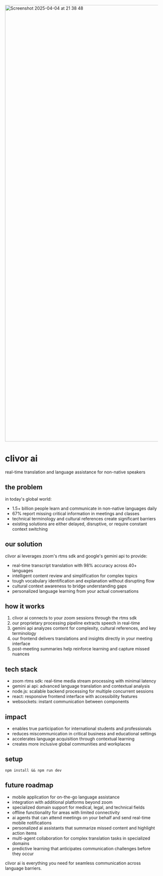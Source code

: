 <img width="1440" alt="Screenshot 2025-04-04 at 21 38 48" src="https://github.com/user-attachments/assets/8be3fe78-55fb-4d14-997c-9bfbf8655dd5" />

# clivor ai

real-time translation and language assistance for non-native speakers

## the problem

in today's global world:
- 1.5+ billion people learn and communicate in non-native languages daily
- 67% report missing critical information in meetings and classes
- technical terminology and cultural references create significant barriers
- existing solutions are either delayed, disruptive, or require constant context switching

## our solution

clivor ai leverages zoom's rtms sdk and google's gemini api to provide:
- real-time transcript translation with 98% accuracy across 40+ languages
- intelligent content review and simplification for complex topics
- tough vocabulary identification and explanation without disrupting flow
- cultural context awareness to bridge understanding gaps
- personalized language learning from your actual conversations

## how it works

1. clivor ai connects to your zoom sessions through the rtms sdk
2. our proprietary processing pipeline extracts speech in real-time
3. gemini api analyzes content for complexity, cultural references, and key terminology
4. our frontend delivers translations and insights directly in your meeting interface
5. post-meeting summaries help reinforce learning and capture missed nuances

## tech stack

- zoom rtms sdk: real-time media stream processing with minimal latency
- gemini ai api: advanced language translation and contextual analysis
- node.js: scalable backend processing for multiple concurrent sessions
- react: responsive frontend interface with accessibility features
- websockets: instant communication between components

## impact

- enables true participation for international students and professionals
- reduces miscommunication in critical business and educational settings
- accelerates language acquisition through contextual learning
- creates more inclusive global communities and workplaces

## setup

```
npm install && npm run dev
```

## future roadmap

- mobile application for on-the-go language assistance
- integration with additional platforms beyond zoom
- specialized domain support for medical, legal, and technical fields
- offline functionality for areas with limited connectivity
- ai agents that can attend meetings on your behalf and send real-time mobile notifications
- personalized ai assistants that summarize missed content and highlight action items
- multi-agent collaboration for complex translation tasks in specialized domains
- predictive learning that anticipates communication challenges before they occur

clivor ai is everything you need for seamless communication across language barriers.
